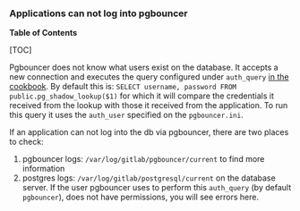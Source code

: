 ### Applications can not log into pgbouncer

**Table of Contents**

[TOC]

Pgbouncer does not know what users exist on the database. It accepts a new connection
and executes the query configured under `auth_query`
[in the cookbook](https://gitlab.com/gitlab-cookbooks/gitlab-pgbouncer/-/blob/67a9dc6e910c8c6efef1a4407a8b03b22083bb27/attributes/default.rb).
By default
this is: `SELECT username, password FROM public.pg_shadow_lookup($1)` for which it will
compare the credentials it received from the lookup with those it received from the
application. To run this query it uses the `auth_user` specified on the
`pgbouncer.ini`.

If an application can not log into the db via pgbouncer, there are two places to check:

1. pgbouncer logs: `/var/log/gitlab/pgbouncer/current` to find more information
1. postgres logs: `/var/log/gitlab/postgresql/current` on the database server. If the
user pgbouncer uses to perform this `auth_query` (by default `pgbouncer`), does not
have permissions, you will see errors here.
